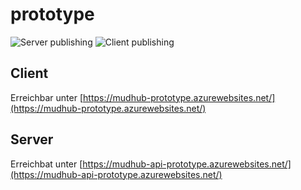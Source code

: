 # prototype

![Server publishing](https://github.com/MUDHub/prototype/workflows/Server%20publishing/badge.svg)
![Client publishing](https://github.com/MUDHub/prototype/workflows/Client%20publishing/badge.svg)

## Client
Erreichbar unter [https://mudhub-prototype.azurewebsites.net/](https://mudhub-prototype.azurewebsites.net/)

## Server
Erreichbat unter [https://mudhub-api-prototype.azurewebsites.net/](https://mudhub-api-prototype.azurewebsites.net/)
